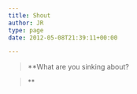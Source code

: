 ```yaml
---
title: Shout
author: JR
type: page
date: 2012-05-08T21:39:11+00:00

---
```

> **What are you sinking about?
  
>** 

<div role="form" class="wpcf7" id="wpcf7-f397-o1" dir="ltr">
  <div class="screen-reader-response">
  </div>
</div>